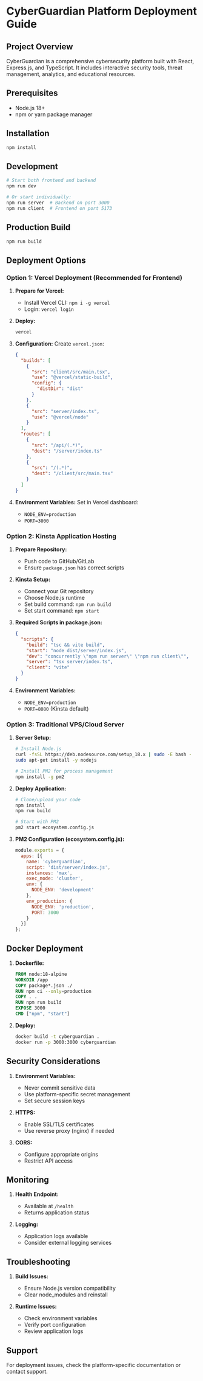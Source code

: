 # CyberGuardian Platform Deployment Guide

## Project Overview
CyberGuardian is a comprehensive cybersecurity platform built with React, Express.js, and TypeScript. It includes interactive security tools, threat management, analytics, and educational resources.

## Prerequisites
- Node.js 18+ 
- npm or yarn package manager

## Installation
```bash
npm install
```

## Development
```bash
# Start both frontend and backend
npm run dev

# Or start individually:
npm run server  # Backend on port 3000
npm run client  # Frontend on port 5173
```

## Production Build
```bash
npm run build
```

## Deployment Options

### Option 1: Vercel Deployment (Recommended for Frontend)

1. **Prepare for Vercel:**
   - Install Vercel CLI: `npm i -g vercel`
   - Login: `vercel login`

2. **Deploy:**
   ```bash
   vercel
   ```

3. **Configuration:**
   Create `vercel.json`:
   ```json
   {
     "builds": [
       {
         "src": "client/src/main.tsx",
         "use": "@vercel/static-build",
         "config": {
           "distDir": "dist"
         }
       },
       {
         "src": "server/index.ts",
         "use": "@vercel/node"
       }
     ],
     "routes": [
       {
         "src": "/api/(.*)",
         "dest": "/server/index.ts"
       },
       {
         "src": "/(.*)",
         "dest": "/client/src/main.tsx"
       }
     ]
   }
   ```

4. **Environment Variables:**
   Set in Vercel dashboard:
   - `NODE_ENV=production`
   - `PORT=3000`

### Option 2: Kinsta Application Hosting

1. **Prepare Repository:**
   - Push code to GitHub/GitLab
   - Ensure `package.json` has correct scripts

2. **Kinsta Setup:**
   - Connect your Git repository
   - Choose Node.js runtime
   - Set build command: `npm run build`
   - Set start command: `npm start`

3. **Required Scripts in package.json:**
   ```json
   {
     "scripts": {
       "build": "tsc && vite build",
       "start": "node dist/server/index.js",
       "dev": "concurrently \"npm run server\" \"npm run client\"",
       "server": "tsx server/index.ts",
       "client": "vite"
     }
   }
   ```

4. **Environment Variables:**
   - `NODE_ENV=production`
   - `PORT=8080` (Kinsta default)

### Option 3: Traditional VPS/Cloud Server

1. **Server Setup:**
   ```bash
   # Install Node.js
   curl -fsSL https://deb.nodesource.com/setup_18.x | sudo -E bash -
   sudo apt-get install -y nodejs

   # Install PM2 for process management
   npm install -g pm2
   ```

2. **Deploy Application:**
   ```bash
   # Clone/upload your code
   npm install
   npm run build

   # Start with PM2
   pm2 start ecosystem.config.js
   ```

3. **PM2 Configuration (ecosystem.config.js):**
   ```javascript
   module.exports = {
     apps: [{
       name: 'cyberguardian',
       script: 'dist/server/index.js',
       instances: 'max',
       exec_mode: 'cluster',
       env: {
         NODE_ENV: 'development'
       },
       env_production: {
         NODE_ENV: 'production',
         PORT: 3000
       }
     }]
   };
   ```

## Docker Deployment

1. **Dockerfile:**
   ```dockerfile
   FROM node:18-alpine
   WORKDIR /app
   COPY package*.json ./
   RUN npm ci --only=production
   COPY . .
   RUN npm run build
   EXPOSE 3000
   CMD ["npm", "start"]
   ```

2. **Deploy:**
   ```bash
   docker build -t cyberguardian .
   docker run -p 3000:3000 cyberguardian
   ```

## Security Considerations

1. **Environment Variables:**
   - Never commit sensitive data
   - Use platform-specific secret management
   - Set secure session keys

2. **HTTPS:**
   - Enable SSL/TLS certificates
   - Use reverse proxy (nginx) if needed

3. **CORS:**
   - Configure appropriate origins
   - Restrict API access

## Monitoring

1. **Health Endpoint:**
   - Available at `/health`
   - Returns application status

2. **Logging:**
   - Application logs available
   - Consider external logging services

## Troubleshooting

1. **Build Issues:**
   - Ensure Node.js version compatibility
   - Clear node_modules and reinstall

2. **Runtime Issues:**
   - Check environment variables
   - Verify port configuration
   - Review application logs

## Support
For deployment issues, check the platform-specific documentation or contact support.